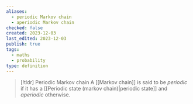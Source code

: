 ```yaml
---
aliases:
  - periodic Markov chain
  - aperiodic Markov chain
checked: false
created: 2023-12-03
last_edited: 2023-12-03
publish: true
tags:
  - maths
  - probability
type: definition
---
```

>[!tldr] Periodic Markov chain
>A [[Markov chain]] is said to be *periodic* if it has a [[Periodic state (markov chain)|periodic state]] and *aperiodic* otherwise.

